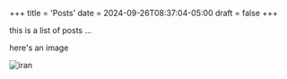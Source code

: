 +++
title = 'Posts'
date = 2024-09-26T08:37:04-05:00
draft = false
+++


this is a list of posts ...

here's an image

 ![iran](/iran.png)


